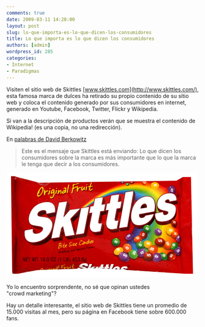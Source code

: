 ```yaml
---
comments: true
date: 2009-03-11 14:28:00
layout: post
slug: lo-que-importa-es-lo-que-dicen-los-consumidores
title: Lo que importa es lo que dicen los consumidores
authors: [admin]
wordpress_id: 285
categories:
- Internet
- Paradigmas
---
```


Visiten el sitio web de Skittles [www.skittles.com](http://www.skittles.com/), esta famosa marca de dulces ha retirado su propio contenido de su sitio web y coloca el contenido generado por sus consumidores en internet, generado en Youtube, Facebook, Twitter, Flickr y Wikipedia.

Si van a la descripción de productos verán que se muestra el contenido de Wikipedia! (es una copia, no una redirección).

En [palabras de David Berkowitz](http://www.mediapost.com/publications/?fa=Articles.showArticle&art_aid=101402)

> Este es el mensaje que Skittles está enviando: Lo que dicen los consumidores sobre la marca es más importante que lo que la marca le tenga que decir a los consumidores.

![Skittles.jpg](skittles.jpg)

Yo lo encuentro sorprendente, no sé que opinan ustedes  
"crowd marketing"?

Hay un detalle interesante, el sitio web de Skittles tiene un promedio de 15.000 visitas al mes, pero su página en Facebook tiene sobre 600.000 fans.



